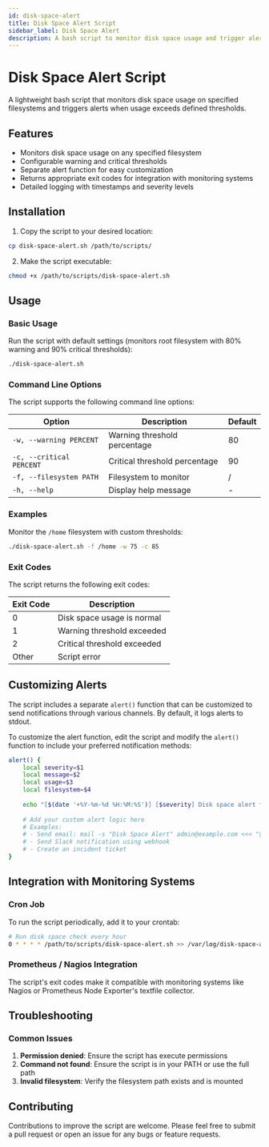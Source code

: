 ```yaml
---
id: disk-space-alert
title: Disk Space Alert Script
sidebar_label: Disk Space Alert
description: A bash script to monitor disk space usage and trigger alerts when thresholds are exceeded
---
```


# Disk Space Alert Script

A lightweight bash script that monitors disk space usage on specified filesystems and triggers alerts when usage exceeds defined thresholds.

## Features

- Monitors disk space usage on any specified filesystem
- Configurable warning and critical thresholds
- Separate alert function for easy customization
- Returns appropriate exit codes for integration with monitoring systems
- Detailed logging with timestamps and severity levels

## Installation

1. Copy the script to your desired location:

```bash
cp disk-space-alert.sh /path/to/scripts/
```

2. Make the script executable:

```bash
chmod +x /path/to/scripts/disk-space-alert.sh
```

## Usage

### Basic Usage

Run the script with default settings (monitors root filesystem with 80% warning and 90% critical thresholds):

```bash
./disk-space-alert.sh
```

### Command Line Options

The script supports the following command line options:

| Option | Description | Default |
|--------|-------------|---------|
| `-w, --warning PERCENT` | Warning threshold percentage | 80 |
| `-c, --critical PERCENT` | Critical threshold percentage | 90 |
| `-f, --filesystem PATH` | Filesystem to monitor | / |
| `-h, --help` | Display help message | - |

### Examples

Monitor the `/home` filesystem with custom thresholds:

```bash
./disk-space-alert.sh -f /home -w 75 -c 85
```

### Exit Codes

The script returns the following exit codes:

| Exit Code | Description |
|-----------|-------------|
| 0 | Disk space usage is normal |
| 1 | Warning threshold exceeded |
| 2 | Critical threshold exceeded |
| Other | Script error |

## Customizing Alerts

The script includes a separate `alert()` function that can be customized to send notifications through various channels. By default, it logs alerts to stdout.

To customize the alert function, edit the script and modify the `alert()` function to include your preferred notification methods:

```bash
alert() {
    local severity=$1
    local message=$2
    local usage=$3
    local filesystem=$4
    
    echo "[$(date '+%Y-%m-%d %H:%M:%S')] [$severity] Disk space alert for $filesystem: $usage% used - $message"
    
    # Add your custom alert logic here
    # Examples:
    # - Send email: mail -s "Disk Space Alert" admin@example.com <<< "$message"
    # - Send Slack notification using webhook
    # - Create an incident ticket
}
```

## Integration with Monitoring Systems

### Cron Job

To run the script periodically, add it to your crontab:

```bash
# Run disk space check every hour
0 * * * * /path/to/scripts/disk-space-alert.sh >> /var/log/disk-space-alerts.log 2>&1
```

### Prometheus / Nagios Integration

The script's exit codes make it compatible with monitoring systems like Nagios or Prometheus Node Exporter's textfile collector.

## Troubleshooting

### Common Issues

1. **Permission denied**: Ensure the script has execute permissions
2. **Command not found**: Ensure the script is in your PATH or use the full path
3. **Invalid filesystem**: Verify the filesystem path exists and is mounted

## Contributing

Contributions to improve the script are welcome. Please feel free to submit a pull request or open an issue for any bugs or feature requests.
